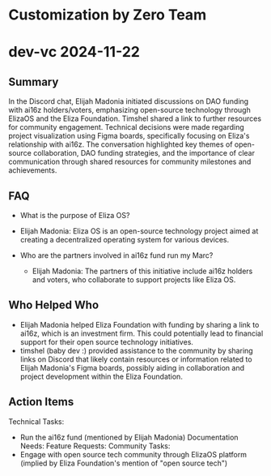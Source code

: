 # Customization by Zero Team

# dev-vc 2024-11-22

## Summary
 In the Discord chat, Elijah Madonia initiated discussions on DAO funding with ai16z holders/voters, emphasizing open-source technology through ElizaOS and the Eliza Foundation. Timshel shared a link to further resources for community engagement. Technical decisions were made regarding project visualization using Figma boards, specifically focusing on Eliza's relationship with ai16z. The conversation highlighted key themes of open-source collaboration, DAO funding strategies, and the importance of clear communication through shared resources for community milestones and achievements.

## FAQ
 - What is the purpose of Eliza OS?
  - Elijah Madonia: Eliza OS is an open-source technology project aimed at creating a decentralized operating system for various devices.

- Who are the partners involved in ai16z fund run my Marc?
  - Elijah Madonia: The partners of this initiative include ai16z holders and voters, who collaborate to support projects like Eliza OS.

## Who Helped Who
 - Elijah Madonia helped Eliza Foundation with funding by sharing a link to ai16z, which is an investment firm. This could potentially lead to financial support for their open source technology initiatives.
- timshel (baby dev :) provided assistance to the community by sharing links on Discord that likely contain resources or information related to Elijah Madonia's Figma boards, possibly aiding in collaboration and project development within the Eliza Foundation.

## Action Items
 Technical Tasks:
  - Run the ai16z fund (mentioned by Elijah Madonia)
Documentation Needs:
Feature Requests:
Community Tasks:
- Engage with open source tech community through ElizaOS platform (implied by Eliza Foundation's mention of "open source tech")

